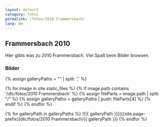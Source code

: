 ```yaml
---
layout: default
category: fotos
permalink: /fotos/2010 Frammersbach/
lang: de
---
```


## Frammersbach 2010

Hier gibts was zu 2010 Frammersbach. Viel Spaß beim Bilder browsen.

### Bilder
{% assign galleryPaths = "" | split: ',' %}

{% for image in site.static_files %}
{% if image.path contains '/dlc/fotos/2010 Frammersbach' %}
        {% assign fileParts = image.path | split: "/" %}
        {% assign galleryPaths = galleryPaths | push: fileParts[4] %}
{% endif %}
{% endfor %}

{% for galleryPath in galleryPaths %}
![{{ galleryPath }}]({{site.page-prefix}}dlc/fotos/2010 Frammersbach/{{ galleryPath }})
{% endfor %}
